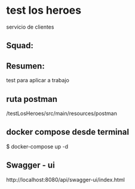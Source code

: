 # test los heroes
servicio de clientes

## Squad:

## Resumen:
test para aplicar a trabajo

## ruta postman
/testLosHeroes/src/main/resources/postman

## docker compose desde terminal
$ docker-compose up -d

## Swagger - ui
http://localhost:8080/api/swagger-ui/index.html





